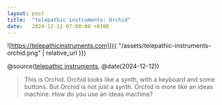 ```yaml
---
layout: post
title:  "telepathic instruments: Orchid"
date:   2024-12-12 07:00:00 +0100
---
```


![https://telepathicinstruments.com]({{ "/assets/telepathic-instruments-orchid.png" | relative_url }})

@source([telepathic instruments](https://telepathicinstruments.com), @date(2024-12-12))

> This is Orchid. Orchid looks like a synth, with a keyboard and some buttons. But Orchid is not just a synth. Orchid is more like an ideas machine. How do you use an ideas machine?
